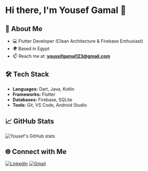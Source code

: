 # Hi there, I'm Yousef Gamal 👋

## 🚀 About Me
- 💻 Flutter Developer (Clean Architecture & Firebase Enthusiast)  
- 🌍 Based in Egypt  
- 📫 Reach me at: **youssifgamal123@gmail.com**

## 🛠️ Tech Stack
- **Languages:** Dart, Java, Kotlin  
- **Frameworks:** Flutter  
- **Databases:** Firebase, SQLite  
- **Tools:** Git, VS Code, Android Studio  

## 📈 GitHub Stats
![Yousef's GitHub stats](https://github-readme-stats.vercel.app/api?username=youssifgamal&show_icons=true&theme=radical)

## 🌐 Connect with Me
[![LinkedIn](https://img.shields.io/badge/LinkedIn-blue?logo=linkedin&logoColor=white)](https://www.linkedin.com/in/yousef-gamal-5486aa237/)
[![Gmail](https://img.shields.io/badge/Gmail-D14836?logo=gmail&logoColor=white)](mailto:youssifgamal123@gmail.com)
